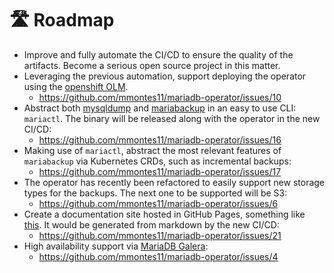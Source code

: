 # 🛣️ Roadmap

- Improve and fully automate the CI/CD to ensure the quality of the artifacts. Become a serious open source project in this matter.
- Leveraging the previous automation, support deploying the operator using the [openshift OLM](https://docs.openshift.com/container-platform/4.8/operators/understanding/olm/olm-understanding-olm.html).
  - https://github.com/mmontes11/mariadb-operator/issues/10
- Abstract both [mysqldump](https://dev.mysql.com/doc/refman/8.0/en/mysqldump.html) and [mariabackup](https://mariadb.com/kb/en/mariabackup-overview/) in an easy to use CLI: `mariactl`. The binary will be released along with the operator in the new CI/CD:
  - https://github.com/mmontes11/mariadb-operator/issues/16
- Making use of `mariactl`, abstract the most relevant features of `mariabackup` via Kubernetes CRDs, such as incremental backups:
  - https://github.com/mmontes11/mariadb-operator/issues/17
- The operator has recently been refactored to easily support new storage types for the backups. The next one to be supported will be S3:
  - https://github.com/mmontes11/mariadb-operator/issues/6
- Create a documentation site hosted in GitHub Pages, something like [this](https://gateway-api.sigs.k8s.io/). It would be generated from markdown by the new CI/CD:
   - https://github.com/mmontes11/mariadb-operator/issues/21
 - High availability support via [MariaDB Galera](https://mariadb.com/kb/en/what-is-mariadb-galera-cluster/):
    - https://github.com/mmontes11/mariadb-operator/issues/4
